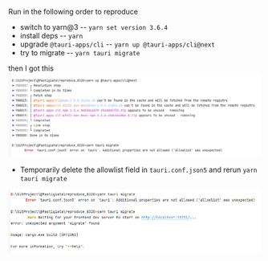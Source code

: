 Run in the following order to reproduce

- switch to yarn@3 -- `yarn set version 3.6.4`
- install deps -- `yarn`
- upgrade `@tauri-apps/cli` -- `yarn up @tauri-apps/cli@next`
- try to migrate -- `yarn tauri migrate`

then I got this
![img.png](img.png)

- Temporarily delete the allowlist field in `tauri.conf.json5` and rerun `yarn tauri migrate`

![img_1.png](img_1.png)

